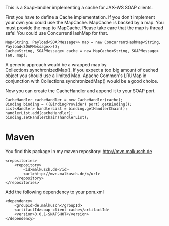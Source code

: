 This is a SoapHandler implementing a cache for JAX-WS SOAP clients.

First you have to define a Cache implementation. If you don't implement your own you
could use the MapCache. MapCache is backed by a map. You must provide the map to MapCache.
Please take care that the map is thread safe! You could use ConcurrentHashMap for that.

    Map<String, Payload<SOAPMessage>> map = new ConcurrentHashMap<String, Payload<SOAPMessage>>();
    Cache<String, SOAPMessage> cache = new MapCache<String, SOAPMessage>(60, map);

A generic approach would be a wrapped map by  Collections.synchronizedMap(). If you expect a
too big amount of cached object you should use a limited Map. Apache Common's LRUMap
in conjunction with Collections.synchronizedMap() would be a good choice.

Now you can create the CacheHandler and append it to your SOAP port.

    CacheHandler cacheHandler = new CacheHandler(cache);
    Binding binding = ((BindingProvider) port).getBinding();
    List<Handler> handlerList = binding.getHandlerChain();
    handlerList.add(cacheHandler);
    binding.setHandlerChain(handlerList);

# Maven
You find this package in my maven repository: http://mvn.malkusch.de

    <repositories>
        <repository>
            <id>malkusch.de</id>
            <url>http://mvn.malkusch.de/</url>
        </repository>
    </repositories>

Add the following dependency to your pom.xml

    <dependency>
        <groupId>de.malkusch</groupId>
        <artifactId>soap-client-cache</artifactId>
        <version>0.0.1-SNAPSHOT</version>
    </dependency>
